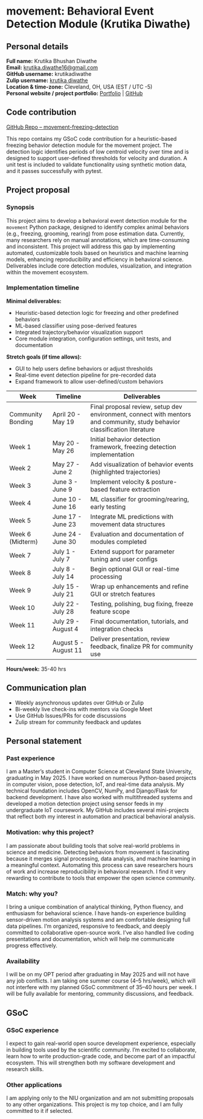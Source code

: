 # movement: Behavioral Event Detection Module (Krutika Diwathe)

## Personal details
**Full name:** Krutika Bhushan Diwathe  
**Email:** krutika.diwathe16@gmail.com  
**GitHub username:** krutikadiwathe  
**Zulip username:** [krutika diwathe](https://neuroinformatics.zulipchat.com/#user/897183)  
**Location & time-zone:** Cleveland, OH, USA (EST / UTC -5)  
**Personal website / project portfolio:** [Portfolio](https://krutikadiwathe.github.io/portfolio/) | [GitHub](https://github.com/krutikadiwathe)

## Code contribution
[GitHub Repo – movement-freezing-detection](https://github.com/krutikadiwathe/movement-freezing-detection)

This repo contains my GSoC code contribution for a heuristic-based freezing behavior detection module for the movement project. The detection logic identifies periods of low centroid velocity over time and is designed to support user-defined thresholds for velocity and duration. A unit test is included to validate functionality using synthetic motion data, and it passes successfully with pytest.

## Project proposal

### Synopsis
This project aims to develop a behavioral event detection module for the `movement` Python package, designed to identify complex animal behaviors (e.g., freezing, grooming, rearing) from pose estimation data. Currently, many researchers rely on manual annotations, which are time-consuming and inconsistent. This project will address this gap by implementing automated, customizable tools based on heuristics and machine learning models, enhancing reproducibility and efficiency in behavioral science. Deliverables include core detection modules, visualization, and integration within the movement ecosystem.

### Implementation timeline

**Minimal deliverables:**
- Heuristic-based detection logic for freezing and other predefined behaviors
- ML-based classifier using pose-derived features
- Integrated trajectory/behavior visualization support
- Core module integration, configuration settings, unit tests, and documentation

**Stretch goals (if time allows):**
- GUI to help users define behaviors or adjust thresholds
- Real-time event detection pipeline for pre-recorded data
- Expand framework to allow user-defined/custom behaviors

| Week | Timeline | Deliverables |
|------|----------|--------------|
| Community Bonding | April 20 - May 19 | Final proposal review, setup dev environment, connect with mentors and community, study behavior classification literature |
| Week 1 | May 20 - May 26 | Initial behavior detection framework, freezing detection implementation |
| Week 2 | May 27 - June 2 | Add visualization of behavior events (highlighted trajectories) |
| Week 3 | June 3 - June 9 | Implement velocity & posture-based feature extraction |
| Week 4 | June 10 - June 16 | ML classifier for grooming/rearing, early testing |
| Week 5 | June 17 - June 23 | Integrate ML predictions with movement data structures |
| Week 6 (Midterm) | June 24 - June 30 | Evaluation and documentation of modules completed |
| Week 7 | July 1 - July 7 | Extend support for parameter tuning and user configs |
| Week 8 | July 8 - July 14 | Begin optional GUI or real-time processing |
| Week 9 | July 15 - July 21 | Wrap up enhancements and refine GUI or stretch features |
| Week 10 | July 22 - July 28 | Testing, polishing, bug fixing, freeze feature scope |
| Week 11 | July 29 - August 4 | Final documentation, tutorials, and integration checks |
| Week 12 | August 5 - August 11 | Deliver presentation, review feedback, finalize PR for community use |

**Hours/week:** 35-40 hrs

## Communication plan
- Weekly asynchronous updates over GitHub or Zulip
- Bi-weekly live check-ins with mentors via Google Meet
- Use GitHub Issues/PRs for code discussions
- Zulip stream for community feedback and updates

## Personal statement

### Past experience
I am a Master’s student in Computer Science at Cleveland State University, graduating in May 2025. I have worked on numerous Python-based projects in computer vision, pose detection, IoT, and real-time data analysis. My technical foundation includes OpenCV, NumPy, and Django/Flask for backend development. I have also worked with multithreaded systems and developed a motion detection project using sensor feeds in my undergraduate IoT coursework. My GitHub includes several mini-projects that reflect both my interest in automation and practical behavioral analysis.

### Motivation: why this project?
I am passionate about building tools that solve real-world problems in science and medicine. Detecting behaviors from movement is fascinating because it merges signal processing, data analysis, and machine learning in a meaningful context. Automating this process can save researchers hours of work and increase reproducibility in behavioral research. I find it very rewarding to contribute to tools that empower the open science community.

### Match: why you?
I bring a unique combination of analytical thinking, Python fluency, and enthusiasm for behavioral science. I have hands-on experience building sensor-driven motion analysis systems and am comfortable designing full data pipelines. I’m organized, responsive to feedback, and deeply committed to collaborative open-source work. I’ve also handled live coding presentations and documentation, which will help me communicate progress effectively.

### Availability
I will be on my OPT period after graduating in May 2025 and will not have any job conflicts. I am taking one summer course (4–5 hrs/week), which will not interfere with my planned GSoC commitment of 35–40 hours per week. I will be fully available for mentoring, community discussions, and feedback.

## GSoC

### GSoC experience
I expect to gain real-world open source development experience, especially in building tools used by the scientific community. I’m excited to collaborate, learn how to write production-grade code, and become part of an impactful ecosystem. This will strengthen both my software development and research skills.

### Other applications
I am applying only to the NIU organization and am not submitting proposals to any other organizations. This project is my top choice, and I am fully committed to it if selected.

